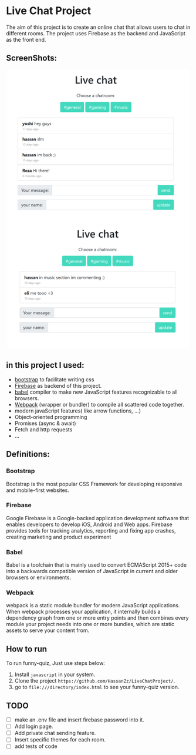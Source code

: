 # Live Chat Project

The aim of this project is to create an online chat that allows users to chat in different rooms.
The project uses Firebase as the backend and JavaScript as the front end.


## ScreenShots:

<p align="center">
<img src="https://github.com/HassanZz/LiveChatProject/blob/master/img/livechat2.PNG" alt="livechat 1" width="500" >
<img src="https://github.com/HassanZz/LiveChatProject/blob/master/img/livechat3.PNG" alt="livechat 1" width="500" style="align:center;" >
</p>

## in this project I used:
* [bootstrap](https://getbootstrap.com/) to facilitate writing css
* [Firebase](https://firebase.google.com/) as backend of this project.
* [babel](https://babeljs.io/) compiler to make new JavaScript features recognizable to all browsers.
* [Webpack](https://webpack.js.org/) (wrapper or bundler) to compile all scattered code together.
* modern javaScript features( like arrow functions, ...)
* Object-oriented programming
* Promises (async & await)
* Fetch and http requests
* ...

## Definitions:

<h3> Bootstrap </h3> <p> Bootstrap is the most popular CSS Framework for developing responsive and mobile-first websites. </p>
<h3> Firebase </h3> <p> Google Firebase is a Google-backed application development software that enables developers to develop iOS, Android and Web apps.
Firebase provides tools for tracking analytics, reporting and fixing app crashes, creating marketing and product experiment </p>
<h3> Babel </h3> <p> Babel is a toolchain that is mainly used to convert ECMAScript 2015+ code into a backwards compatible version of JavaScript in current and older browsers or environments.  </p>
<h3> Webpack </h3> <p> webpack is a static module bundler for modern JavaScript applications. When webpack processes your application, it internally builds a dependency graph from one or more entry 
points and then combines every module your project needs into one or more bundles, which are static assets to serve your content from. </p>

## How to run
To run funny-quiz, Just use steps below:
1. Install `javascript` in your system.
2. Clone the project `https://github.com/HassanZz/LiveChatProject/`.
3. go to `file:///directory/index.html` to see your funny-quiz version.

## TODO
- [ ] make an .env file and insert firebase password into it.
- [ ] Add login page.
- [ ] Add private chat sending feature.
- [ ] Insert specific themes for each room.
- [ ] add tests of code
